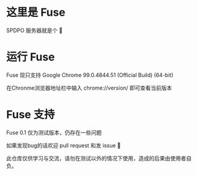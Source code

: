 # 这里是 Fuse

SPDPO 服务器就是个 🥔
# 运行 Fuse 

Fuse 现只支持 
Google Chrome	99.0.4844.51 (Official Build) (64-bit)

在Chronme浏览器地址栏中输入 chrome://version/ 即可查看当前版本

# Fuse 支持
Fuse 0.1 仅为测试版本，仍存在一些问题

如果发现bug的话欢迎 pull request 和发 issue 🎈

此仓库仅供学习与交流，请勿在测试以外的情况下使用，造成的后果由使用者自负。
 
